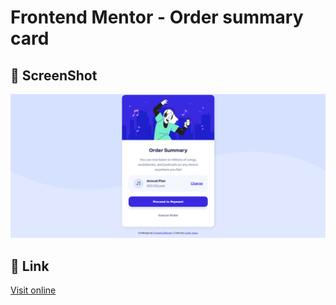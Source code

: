 # Frontend Mentor - Order summary card

## 📸 ScreenShot

![screenshot](./screenshot.png)

## 🔗 Link

[Visit online](https://turtle-papa.github.io/frontendmentor-challenges/order-summary-component/)
